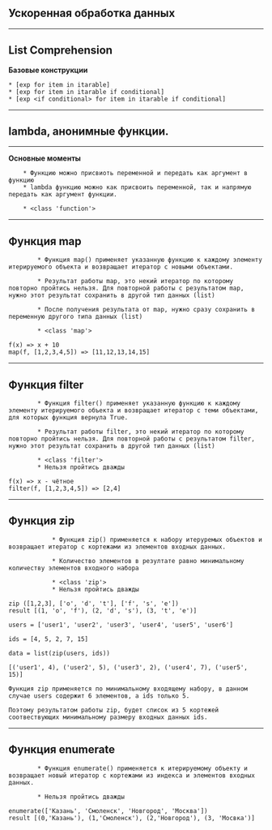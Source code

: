 ## Ускоренная обработка данных
---
## List Comprehension
__Базовые конструкции__

    * [exp for item in itarable]
    * [exp for item in itarable if conditional]
    * [exp <if conditional> for item in itarable if conditional]
---
## lambda, анонимные функции.
---
__Основные моменты__
        
        * Функцию можно присвиоть переменной и передать как аргумент в функцию
        * lambda функцию можно как присвоить переменной, так и напрямую передать как аргумент функции.

        * <class 'function'>
---
## Функция map

            * Функция map() применяет указанную функцию к каждому элементу итерируемого объекта и возвращает итератор с новыми объектами.

            * Результат работы map, это некий итератор по которому повторно пройтись нельзя. Для повторной работы с результатом map, нужно этот результат сохранить в другой тип данных (list)

            * После получения результата от map, нужно сразу сохранить в переменную другого типа данных (list)

            * <class 'map'>
```
f(x) => x + 10
map(f, [1,2,3,4,5]) => [11,12,13,14,15]
```
---
## Функция filter

            * Функция filter() применяет указанную функцию к каждому элементу итерируемого объекта и возвращает итератор с теми объектами, для которых функция вернула True.
            
            * Результат работы filter, это некий итератор по которому повторно пройтись нельзя. Для повторной работы с результатом filter, нужно этот результат сохранить в другой тип данных (list)

            * <class 'filter'>
            * Нельзя пройтись дважды

```
f(x) => x - чётное
filter(f, [1,2,3,4,5]) => [2,4]
```
---
## Функция zip

                * Функция zip() применяется к набору итеруремых объектов и возвращает итератор с кортежами из элементов входных данных.

                * Количество элементов в резултате равно минимальному количеству элементов входного набора

                * <class 'zip'>
                * Нельзя пройтись дважды

```
zip ([1,2,3], ['o', 'd', 't'], ['f', 's', 'e'])
result [(1, 'o', 'f'), (2, 'd', 's'), (3, 't', 'e')]
```
```
users = ['user1', 'user2', 'user3', 'user4', 'user5', 'user6']

ids = [4, 5, 2, 7, 15]

data = list(zip(users, ids))

[('user1', 4), ('user2', 5), ('user3', 2), ('user4', 7), ('user5', 15)]

Функция zip применяется по минимальному входящему набору, в данном случае users содержит 6 элементов, а ids только 5.

Поэтому результатом работы zip, будет список из 5 кортежей соотвествующих минимальному размеру входных данных ids.
```
---
##  Функция enumerate

            * Функция enumerate() применяется к итерируемому объекту и возвращает новый итератор с кортежами из индекса и элементов входных данных.

            * Нельзя пройтись дважды
```
enumerate(['Казань', 'Смоленск', 'Новгород', 'Москва'])
result [(0,'Казань'), (1,'Смоленск'), (2,'Новгород'), (3, 'Мосвка')]
```